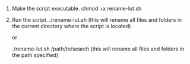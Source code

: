1. Make the script executable.
    chmod +x rename-lut.sh
2. Run the script.
    ./rename-lut.sh (this will rename all files and folders in the current directory where the script is located)

    or 

    ./rename-lut.sh /path/to/search (this will rename all files and folders in the path specified)